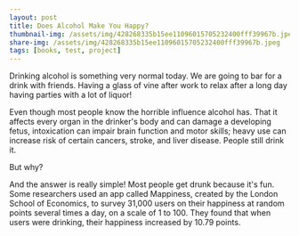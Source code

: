 ```yaml
---
layout: post
title: Does Alcohol Make You Happy?
thumbnail-img: /assets/img/428268335b15ee11096015705232400fff39967b.jpeg
share-img: /assets/img/428268335b15ee11096015705232400fff39967b.jpeg
tags: [books, test, project]
---
```


   Drinking alcohol is something very normal today. We are going to bar for a drink with friends. Having a glass of vine after work to relax after a long day having parties with a lot of liquor!
   
   Even though most people know the horrible influence alcohol has. That it affects every organ in the drinker's body and can damage a developing fetus, intoxication can impair brain function and motor skills; heavy use can increase risk of certain cancers, stroke, and liver disease. People still drink it.
   
   But why?
   
   And the answer is really simple! Most people get drunk because it's fun. Some researchers used an app called Mappiness, created by the London School of Economics, to survey 31,000 users on their happiness at random points several times a day, on a scale of 1 to 100. They found that when users were drinking, their happiness increased by 10.79 points.
   
